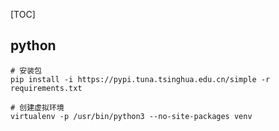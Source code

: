 [TOC]

## python

```shell 
# 安装包
pip install -i https://pypi.tuna.tsinghua.edu.cn/simple -r requirements.txt

# 创建虚拟环境
virtualenv -p /usr/bin/python3 --no-site-packages venv
```